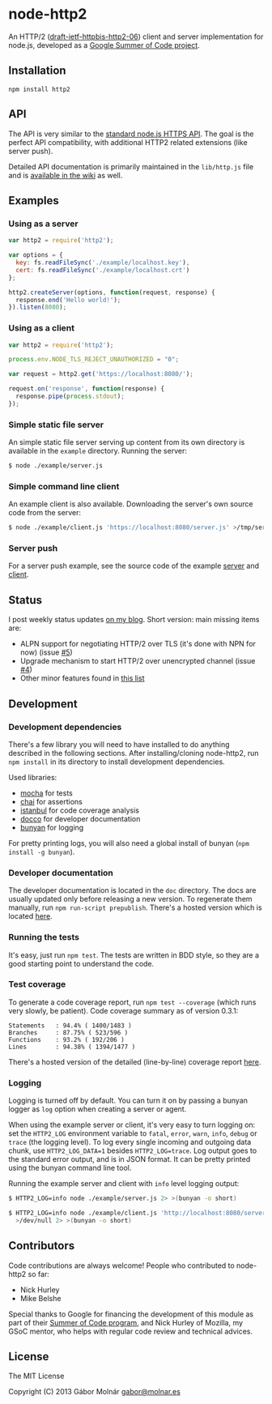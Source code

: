 node-http2
==========

An HTTP/2 ([draft-ietf-httpbis-http2-06](http://tools.ietf.org/html/draft-ietf-httpbis-http2-06))
client and server implementation for node.js, developed as a [Google Summer of Code
project](https://google-melange.appspot.com/gsoc/project/google/gsoc2013/molnarg/5001).

Installation
------------

```
npm install http2
```

API
---

The API is very similar to the [standard node.js HTTPS API](http://nodejs.org/api/https.html). The
goal is the perfect API compatibility, with additional HTTP2 related extensions (like server push).

Detailed API documentation is primarily maintained in the `lib/http.js` file and is [available in
the wiki](https://github.com/molnarg/node-http2/wiki/Public-API) as well.

Examples
--------

### Using as a server ###

```javascript
var http2 = require('http2');

var options = {
  key: fs.readFileSync('./example/localhost.key'),
  cert: fs.readFileSync('./example/localhost.crt')
};

http2.createServer(options, function(request, response) {
  response.end('Hello world!');
}).listen(8080);
```

### Using as a client ###

```javascript
var http2 = require('http2');

process.env.NODE_TLS_REJECT_UNAUTHORIZED = "0";

var request = http2.get('https://localhost:8080/');

request.on('response', function(response) {
  response.pipe(process.stdout);
});
```

### Simple static file server ###

An simple static file server serving up content from its own directory is available in the `example`
directory. Running the server:

```bash
$ node ./example/server.js
```

### Simple command line client ###

An example client is also available. Downloading the server's own source code from the server:

```bash
$ node ./example/client.js 'https://localhost:8080/server.js' >/tmp/server.js
```

### Server push ###

For a server push example, see the source code of the example
[server](https://github.com/molnarg/node-http2/blob/master/example/server.js) and
[client](https://github.com/molnarg/node-http2/blob/master/example/client.js).

Status
------

I post weekly status updates [on my blog](http://gabor.molnar.es/blog/categories/google-summer-of-code/).
Short version: main missing items are:

* ALPN support for negotiating HTTP/2 over TLS (it's done with NPN for now)
  (issue [#5](https://github.com/molnarg/node-http2/issues/5))
* Upgrade mechanism to start HTTP/2 over unencrypted channel
  (issue [#4](https://github.com/molnarg/node-http2/issues/4))
* Other minor features found in
  [this list](https://github.com/molnarg/node-http2/issues?labels=feature)

Development
-----------

### Development dependencies ###

There's a few library you will need to have installed to do anything described in the following
sections. After installing/cloning node-http2, run `npm install` in its directory to install
development dependencies.

Used libraries:

* [mocha](http://visionmedia.github.io/mocha/) for tests
* [chai](http://chaijs.com/) for assertions
* [istanbul](https://github.com/gotwarlost/istanbul) for code coverage analysis
* [docco](http://jashkenas.github.io/docco/) for developer documentation
* [bunyan](https://github.com/trentm/node-bunyan) for logging

For pretty printing logs, you will also need a global install of bunyan (`npm install -g bunyan`).

### Developer documentation ###

The developer documentation is located in the `doc` directory. The docs are usually updated only
before releasing a new version. To regenerate them manually, run `npm run-script prepublish`.
There's a hosted version which is located [here](http://molnarg.github.io/node-http2/doc/).

### Running the tests ###

It's easy, just run `npm test`. The tests are written in BDD style, so they are a good starting
point to understand the code.

### Test coverage ###

To generate a code coverage report, run `npm test --coverage` (which runs very slowly, be patient).
Code coverage summary as of version 0.3.1:
```
Statements   : 94.4% ( 1400/1483 )
Branches     : 87.75% ( 523/596 )
Functions    : 93.2% ( 192/206 )
Lines        : 94.38% ( 1394/1477 )
```

There's a hosted version of the detailed (line-by-line) coverage report
[here](http://molnarg.github.io/node-http2/coverage/lcov-report/lib/).

### Logging ###

Logging is turned off by default. You can turn it on by passing a bunyan logger as `log` option when
creating a server or agent.

When using the example server or client, it's very easy to turn logging on: set the `HTTP2_LOG`
environment variable to `fatal`, `error`, `warn`, `info`, `debug` or `trace` (the logging level).
To log every single incoming and outgoing data chunk, use `HTTP2_LOG_DATA=1` besides
`HTTP2_LOG=trace`. Log output goes to the standard error output, and is in JSON format. It can be
pretty printed using the bunyan command line tool.

Running the example server and client with `info` level logging output:

```bash
$ HTTP2_LOG=info node ./example/server.js 2> >(bunyan -o short)
```

```bash
$ HTTP2_LOG=info node ./example/client.js 'http://localhost:8080/server.js' \
  >/dev/null 2> >(bunyan -o short)
```

Contributors
------------

Code contributions are always welcome! People who contributed to node-http2 so far:

* Nick Hurley
* Mike Belshe

Special thanks to Google for financing the development of this module as part of their [Summer of
Code program](https://developers.google.com/open-source/soc/), and Nick Hurley of Mozilla, my GSoC
mentor, who helps with regular code review and technical advices.

License
-------

The MIT License

Copyright (C) 2013 Gábor Molnár <gabor@molnar.es>

